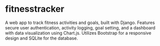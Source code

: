# fitnesstracker
A web app to track fitness activities and goals, built with Django. Features secure user authentication, activity logging, goal setting, and a dashboard with data visualization using Chart.js. Utilizes Bootstrap for a responsive design and SQLite for the database.
